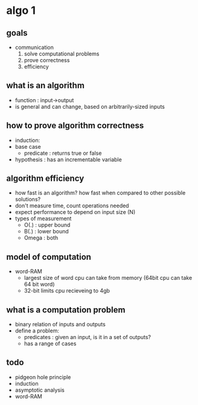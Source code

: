 # algo 1

## goals
- communication
  1. solve computational problems
  2. prove correctness
  3. efficiency

## what is an algorithm
- function : input->output
- is general and can change, based on arbitrarily-sized inputs

## how to prove algorithm correctness
- induction:
 - base case
   - predicate : returns true or false
 - hypothesis : has an incrementable variable

## algorithm efficiency
- how fast is an algorithm? how fast when compared to other possible solutions?
- don't measure time, count operations needed
- expect performance to depend on input size (N)
- types of measurement
  - O(.) : upper bound
  - B(.) : lower bound
  - Omega : both

## model of computation
- word-RAM
  - largest size of word cpu can take from memory (64bit cpu can take 64 bit word)
  - 32-bit limits cpu recieveing to 4gb


## what is a computation problem
- binary relation of inputs and outputs
- define a problem:
  - predicates : given an input, is it in a set of outputs?
  - has a range of cases

## todo
- pidgeon hole principle
- induction
- asymptotic analysis
- word-RAM
